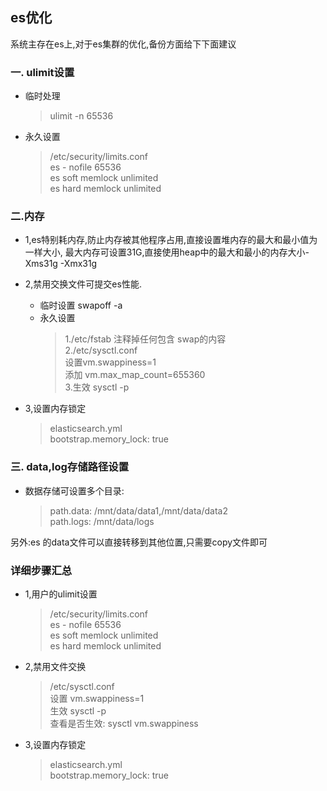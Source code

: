## es优化

系统主存在es上,对于es集群的优化,备份方面给下下面建议

### 一. ulimit设置
* 临时处理 
    > ulimit -n 65536
* 永久设置  
    >/etc/security/limits.conf \
    es  -  nofile  65536 \
    es soft memlock unlimited \
    es hard memlock unlimited

### 二.内存
* 1,es特别耗内存,防止内存被其他程序占用,直接设置堆内存的最大和最小值为一样大小,
最大内存可设置31G,直接使用heap中的最大和最小的内存大小-Xms31g -Xmx31g

* 2,禁用交换文件可提交es性能.
    + 临时设置  swapoff -a
    + 永久设置  
        >1./etc/fstab 注释掉任何包含 swap的内容 \
         2./etc/sysctl.conf \
         设置vm.swappiness=1 \
         添加  vm.max_map_count=655360 \
         3.生效 sysctl -p

* 3,设置内存锁定
    > elasticsearch.yml \
      bootstrap.memory_lock: true 


### 三. data,log存储路径设置
* 数据存储可设置多个目录: 
    > path.data: /mnt/data/data1,/mnt/data/data2 \
    path.logs: /mnt/data/logs

另外:es 的data文件可以直接转移到其他位置,只需要copy文件即可

### 详细步骤汇总

* 1,用户的ulimit设置
    >  /etc/security/limits.conf \
      es  -  nofile  65536 \
      es soft memlock unlimited \
      es hard memlock unlimited 
      
      
* 2,禁用文件交换
   > /etc/sysctl.conf \
   设置 vm.swappiness=1 \
   生效 sysctl -p \
   查看是否生效: sysctl vm.swappiness
   
* 3,设置内存锁定
    > elasticsearch.yml \
      bootstrap.memory_lock: true 

  
      
